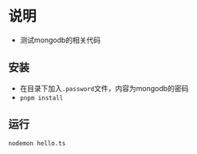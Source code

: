 # 说明

* 测试mongodb的相关代码

## 安装

* 在目录下加入`.password`文件，内容为mongodb的密码
* `pnpm install`

## 运行

`nodemon hello.ts`
